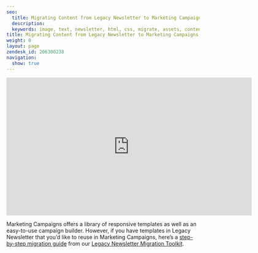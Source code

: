 ```yaml
---
seo:
  title: Migrating Content from Legacy Newsletter to Marketing Campaigns
  description:
  keywords: image, text, newsletter, html, css, migrate, assets, content, copy, blast, move, promotion
title: Migrating Content from Legacy Newsletter to Marketing Campaigns
weight: 0
layout: page
zendesk_id: 206300238
navigation:
  show: true
---
```


<iframe src="https://player.vimeo.com/video/144756876" width="640" height="360" frameborder="0" webkitallowfullscreen mozallowfullscreen allowfullscreen></iframe>

Marketing Campaigns offers a library of responsive templates as well as an easy-to-use campaign builder. However, if you have templates in Legacy Newsletter that you’d like to reuse in Marketing Campaigns, here’s a [step-by-step migration guide]({{root_url}}/User_Guide/Legacy_Newsletter/Migration_Tutorials/migrating_content.html) from our [Legacy Newsletter Migration Toolkit]({{root_url}}/User_Guide/Legacy_Newsletter/Legacy_Newsletter_Migration/index.html).
